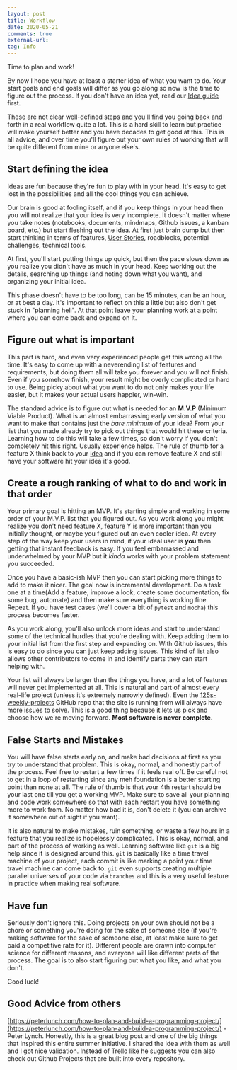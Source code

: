 ```yaml
---
layout: post
title: Workflow
date: 2020-05-21
comments: true
external-url:
tag: Info
---
```


<!-- markdownlint-disable MD004 MD009 MD014 MD024 MD040 -->

Time to plan and work!

By now I hope you have at least a starter idea of what you want to do. Your start goals and end goals will differ as you go along so now is the time to figure out the process. If you don't have an idea yet, read our [Idea guide](/ideas) first.

These are not clear well-defined steps and you'll find you going back and forth in a real workflow quite a lot. This is a hard skill to learn but practice will make yourself better and you have decades to get good at this. This is all advice, and over time you'll figure out your own rules of working that will be quite different from mine or anyone else's.

## Start defining the idea 

Ideas are fun because they're fun to play with in your head. It's easy to get lost in the possibilities and all the cool things you can achieve.

Our brain is good at fooling itself, and if you keep things in your head then you will not realize that your idea is very incomplete. It doesn't matter where you take notes (notebooks, documents, mindmaps, Github issues, a kanban board, etc.) but start fleshing out the idea. At first just brain dump but then start thinking in terms of features, [User Stories](https://www.visual-paradigm.com/guide/agile-software-development/what-is-user-story/), roadblocks, potential challenges, technical tools. 

At first, you'll start putting things up quick, but then the pace slows down as you realize you didn't have as much in your head. Keep working out the details, searching up things (and noting down what you want), and organizing your initial idea.

This phase doesn't have to be too long, can be 15 minutes, can be an hour, or at best a day. It's important to reflect on this a little but also don't get stuck in "planning hell". At that point leave your planning work at a point where you can come back and expand on it.

## Figure out what is important

This part is hard, and even very experienced people get this wrong all the time. It's easy to come up with a neverending list of features and requirements, but doing them all will take you forever and you will not finish. Even if you somehow finish, your result might be overly complicated or hard to use. Being picky about what you want to do not only makes your life easier, but it makes your actual users happier, win-win.

The standard advice is to figure out what is needed for an **M.V.P** (Minimum Viable Product). What is an almost embarrassing early version of what you want to make that contains just the _bare minimum_ of your idea? From your list that you made already try to pick out things that would hit these criteria. Learning how to do this will take a few times, so don't worry if you don't completely hit this right. Usually experience helps. The rule of thumb for a feature X think back to your [idea](/ideas) and if you can remove feature X and still have your software hit your idea it's good.

## Create a rough ranking of what to do and work in that order

Your primary goal is hitting an MVP. It's starting simple and working in some order of your M.V.P. list that you figured out. As you work along you might realize you don't need feature X, feature Y is more important than you initially thought, or maybe you figured out an even cooler idea. At every step of the way keep your users in mind, if your ideal user is **you** then getting that instant feedback is easy. If you feel embarrassed and underwhelmed by your MVP but it _kinda_ works with your problem statement you succeeded.

Once you have a basic-ish MVP then you can start picking more things to add to make it nicer. The goal now is incremental development. Do a task one at a time(Add a feature, improve a look, create some documentation, fix some bug, automate) and then make sure everything is working fine. Repeat. If you have test cases (we'll cover a bit of `pytest` and `mocha`) this process becomes faster.

As you work along, you'll also unlock more ideas and start to understand some of the technical hurdles that you're dealing with. Keep adding them to your initial list from the first step and expanding on. With Github issues, this is easy to do since you can just keep adding issues. This kind of list also allows other contributors to come in and identify parts they can start helping with.

Your list will always be larger than the things you have, and a lot of features will never get implemented at all. This is natural and part of almost every real-life project (unless it's extremely narrowly defined). Even the [125s-weekly-projects](https://github.com/harsh183/125-weekly-projects/issues) GitHub repo that the site is running from will always have more issues to solve. This is a good thing because it lets us pick and choose how we're moving forward. **Most software is never complete.**

## False Starts and Mistakes

You will have false starts early on, and make bad decisions at first as you try to understand that problem. This is okay, normal, and honestly part of the process. Feel free to restart a few times if it feels real off. Be careful not to get in a loop of restarting since any meh foundation is a better starting point than none at all. The rule of thumb is that your 4th restart should be your last one till you get a working MVP. Make sure to save all your planning and code work somewhere so that with each restart you have something more to work from. No matter how bad it is, don't delete it (you can archive it somewhere out of sight if you want).

It is also natural to make mistakes, ruin something, or waste a few hours in a feature that you realize is hopelessly complicated. This is okay, normal, and part of the process of working as well. Learning software like `git` is a big help since it is designed around this. `git` is basically like a time travel machine of your project, each commit is like marking a point your time travel machine can come back to. `git` even supports creating multiple parallel universes of your code via `branches` and this is a very useful feature in practice when making real software.

## Have fun

Seriously don't ignore this. Doing projects on your own should not be a chore or something you're doing for the sake of someone else (if you're making software for the sake of someone else, at least make sure to get paid a competitive rate for it). Different people are drawn into computer science for different reasons, and everyone will like different parts of the process. The goal is to also start figuring out what you like, and what you don't.

Good luck! 

## Good Advice from others

[https://peterlunch.com/how-to-plan-and-build-a-programming-project/](https://peterlunch.com/how-to-plan-and-build-a-programming-project/) - Peter Lynch. Honestly, this is a great blog post and one of the big things that inspired this entire summer initiative. I shared the idea with them as well and I got nice validation. Instead of Trello like he suggests you can also check out Github Projects that are built into every repository.
